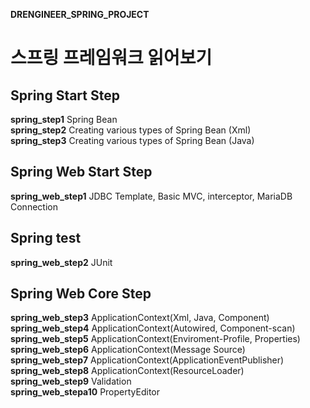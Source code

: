**DRENGINEER_SPRING_PROJECT**
# 스프링 프레임워크 읽어보기

## Spring Start Step
__spring_step1__ Spring Bean  
__spring_step2__ Creating various types of Spring Bean (Xml)  
__spring_step3__ Creating various types of Spring Bean (Java)  
## Spring Web Start Step
__spring_web_step1__ JDBC Template, Basic MVC, interceptor, MariaDB Connection
## Spring test
__spring_web_step2__ JUnit  
## Spring Web Core Step  
__spring_web_step3__ ApplicationContext(Xml, Java, Component)    
__spring_web_step4__ ApplicationContext(Autowired, Component-scan)  
__spring_web_step5__ ApplicationContext(Enviroment-Profile, Properties)  
__spring_web_step6__ ApplicationContext(Message Source)  
__spring_web_step7__ ApplicationContext(ApplicationEventPublisher)  
__spring_web_step8__ ApplicationContext(ResourceLoader)  
__spring_web_step9__ Validation  
__spring_web_stepa10__ PropertyEditor  
